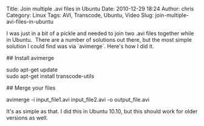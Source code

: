 Title: Join multiple .avi files in Ubuntu
Date: 2010-12-29 18:24
Author: chris
Category: Linux
Tags: AVI, Transcode, Ubuntu, Video
Slug: join-multiple-avi-files-in-ubuntu

I was just in a bit of a pickle and needed to join two .avi files
together while in Ubuntu.  There are a number of solutions out there,
but the most simple solution I could find was via \`avimerge\`. Here's
how I did it.

\#\# Install avimerge

sudo apt-get update  
sudo apt-get install transcode-utils

\#\# Merge your files

avimerge -i input\_file1.avi input\_file2.avi -o output\_file.avi

It's as simple as that. I did this in Ubuntu 10.10, but this should work
for older versions as well.
